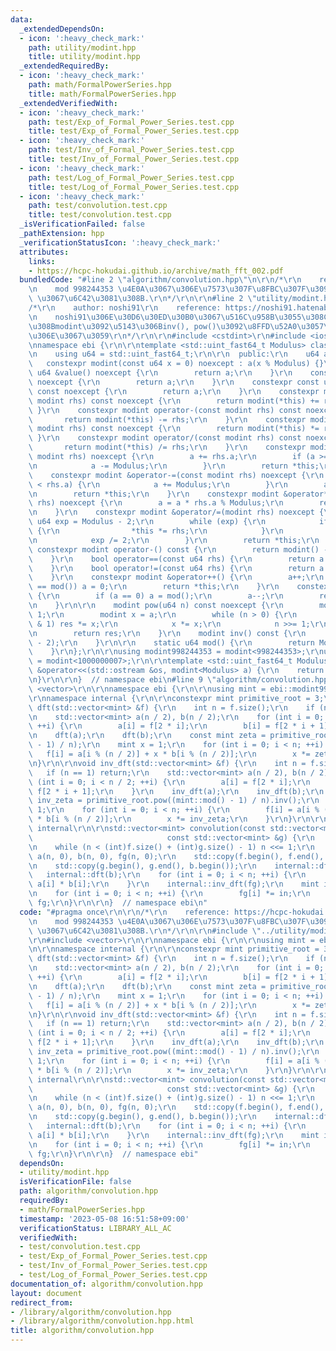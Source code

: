 ```yaml
---
data:
  _extendedDependsOn:
  - icon: ':heavy_check_mark:'
    path: utility/modint.hpp
    title: utility/modint.hpp
  _extendedRequiredBy:
  - icon: ':heavy_check_mark:'
    path: math/FormalPowerSeries.hpp
    title: math/FormalPowerSeries.hpp
  _extendedVerifiedWith:
  - icon: ':heavy_check_mark:'
    path: test/Exp_of_Formal_Power_Series.test.cpp
    title: test/Exp_of_Formal_Power_Series.test.cpp
  - icon: ':heavy_check_mark:'
    path: test/Inv_of_Formal_Power_Series.test.cpp
    title: test/Inv_of_Formal_Power_Series.test.cpp
  - icon: ':heavy_check_mark:'
    path: test/Log_of_Formal_Power_Series.test.cpp
    title: test/Log_of_Formal_Power_Series.test.cpp
  - icon: ':heavy_check_mark:'
    path: test/convolution.test.cpp
    title: test/convolution.test.cpp
  _isVerificationFailed: false
  _pathExtension: hpp
  _verificationStatusIcon: ':heavy_check_mark:'
  attributes:
    links:
    - https://hcpc-hokudai.github.io/archive/math_fft_002.pdf
  bundledCode: "#line 2 \"algorithm/convolution.hpp\"\n\r\n/*\r\n    reference: https://hcpc-hokudai.github.io/archive/math_fft_002.pdf\r\
    \n    mod 998244353 \u4E0A\u3067\u306E\u7573\u307F\u8FBC\u307F\u3092 O(N log N)\
    \ \u3067\u6C42\u3081\u308B.\r\n*/\r\n\r\n#line 2 \"utility/modint.hpp\"\n\r\n\
    /*\r\n    author: noshi91\r\n    reference: https://noshi91.hatenablog.com/entry/2019/03/31/174006\r\
    \n    noshi91\u306E\u30D6\u30ED\u30B0\u3067\u516C\u958B\u3055\u308C\u3066\u3044\
    \u308Bmodint\u3092\u5143\u306Binv(), pow()\u3092\u8FFD\u52A0\u3057\u305F\u3082\
    \u306E\u3067\u3059\r\n*/\r\n\r\n#include <cstdint>\r\n#include <iostream>\r\n\r\
    \nnamespace ebi {\r\n\r\ntemplate <std::uint_fast64_t Modulus> class modint {\r\
    \n    using u64 = std::uint_fast64_t;\r\n\r\n  public:\r\n    u64 a;\r\n\r\n \
    \   constexpr modint(const u64 x = 0) noexcept : a(x % Modulus) {}\r\n    constexpr\
    \ u64 &value() noexcept {\r\n        return a;\r\n    }\r\n    constexpr u64 &val()\
    \ noexcept {\r\n        return a;\r\n    }\r\n    constexpr const u64 &value()\
    \ const noexcept {\r\n        return a;\r\n    }\r\n    constexpr modint operator+(const\
    \ modint rhs) const noexcept {\r\n        return modint(*this) += rhs;\r\n   \
    \ }\r\n    constexpr modint operator-(const modint rhs) const noexcept {\r\n \
    \       return modint(*this) -= rhs;\r\n    }\r\n    constexpr modint operator*(const\
    \ modint rhs) const noexcept {\r\n        return modint(*this) *= rhs;\r\n   \
    \ }\r\n    constexpr modint operator/(const modint rhs) const noexcept {\r\n \
    \       return modint(*this) /= rhs;\r\n    }\r\n    constexpr modint &operator+=(const\
    \ modint rhs) noexcept {\r\n        a += rhs.a;\r\n        if (a >= Modulus) {\r\
    \n            a -= Modulus;\r\n        }\r\n        return *this;\r\n    }\r\n\
    \    constexpr modint &operator-=(const modint rhs) noexcept {\r\n        if (a\
    \ < rhs.a) {\r\n            a += Modulus;\r\n        }\r\n        a -= rhs.a;\r\
    \n        return *this;\r\n    }\r\n    constexpr modint &operator*=(const modint\
    \ rhs) noexcept {\r\n        a = a * rhs.a % Modulus;\r\n        return *this;\r\
    \n    }\r\n    constexpr modint &operator/=(modint rhs) noexcept {\r\n       \
    \ u64 exp = Modulus - 2;\r\n        while (exp) {\r\n            if (exp % 2)\
    \ {\r\n                *this *= rhs;\r\n            }\r\n            rhs *= rhs;\r\
    \n            exp /= 2;\r\n        }\r\n        return *this;\r\n    }\r\n   \
    \ constexpr modint operator-() const {\r\n        return modint() - *this;\r\n\
    \    }\r\n    bool operator==(const u64 rhs) {\r\n        return a == rhs;\r\n\
    \    }\r\n    bool operator!=(const u64 rhs) {\r\n        return a != rhs;\r\n\
    \    }\r\n    constexpr modint &operator++() {\r\n        a++;\r\n        if (a\
    \ == mod()) a = 0;\r\n        return *this;\r\n    }\r\n    constexpr modint &operator--()\
    \ {\r\n        if (a == 0) a = mod();\r\n        a--;\r\n        return *this;\r\
    \n    }\r\n\r\n    modint pow(u64 n) const noexcept {\r\n        modint res =\
    \ 1;\r\n        modint x = a;\r\n        while (n > 0) {\r\n            if (n\
    \ & 1) res *= x;\r\n            x *= x;\r\n            n >>= 1;\r\n        }\r\
    \n        return res;\r\n    }\r\n    modint inv() const {\r\n        return pow(Modulus\
    \ - 2);\r\n    }\r\n\r\n    static u64 mod() {\r\n        return Modulus;\r\n\
    \    }\r\n};\r\n\r\nusing modint998244353 = modint<998244353>;\r\nusing modint1000000007\
    \ = modint<1000000007>;\r\n\r\ntemplate <std::uint_fast64_t Modulus>\r\nstd::ostream\
    \ &operator<<(std::ostream &os, modint<Modulus> a) {\r\n    return os << a.val();\r\
    \n}\r\n\r\n}  // namespace ebi\n#line 9 \"algorithm/convolution.hpp\"\n\r\n#include\
    \ <vector>\r\n\r\nnamespace ebi {\r\n\r\nusing mint = ebi::modint998244353;\r\n\
    \r\nnamespace internal {\r\n\r\nconstexpr mint primitive_root = 3;\r\n\r\nvoid\
    \ dft(std::vector<mint> &f) {\r\n    int n = f.size();\r\n    if (n == 1) return;\r\
    \n    std::vector<mint> a(n / 2), b(n / 2);\r\n    for (int i = 0; i < n / 2;\
    \ ++i) {\r\n        a[i] = f[2 * i];\r\n        b[i] = f[2 * i + 1];\r\n    }\r\
    \n    dft(a);\r\n    dft(b);\r\n    const mint zeta = primitive_root.pow((mint::mod()\
    \ - 1) / n);\r\n    mint x = 1;\r\n    for (int i = 0; i < n; ++i) {\r\n     \
    \   f[i] = a[i % (n / 2)] + x * b[i % (n / 2)];\r\n        x *= zeta;\r\n    }\r\
    \n}\r\n\r\nvoid inv_dft(std::vector<mint> &f) {\r\n    int n = f.size();\r\n \
    \   if (n == 1) return;\r\n    std::vector<mint> a(n / 2), b(n / 2);\r\n    for\
    \ (int i = 0; i < n / 2; ++i) {\r\n        a[i] = f[2 * i];\r\n        b[i] =\
    \ f[2 * i + 1];\r\n    }\r\n    inv_dft(a);\r\n    inv_dft(b);\r\n    const mint\
    \ inv_zeta = primitive_root.pow((mint::mod() - 1) / n).inv();\r\n    mint x =\
    \ 1;\r\n    for (int i = 0; i < n; ++i) {\r\n        f[i] = a[i % (n / 2)] + x\
    \ * b[i % (n / 2)];\r\n        x *= inv_zeta;\r\n    }\r\n}\r\n\r\n}  // namespace\
    \ internal\r\n\r\nstd::vector<mint> convolution(const std::vector<mint> &f,\r\n\
    \                              const std::vector<mint> &g) {\r\n    int n = 1;\r\
    \n    while (n < (int)f.size() + (int)g.size() - 1) n <<= 1;\r\n    std::vector<mint>\
    \ a(n, 0), b(n, 0), fg(n, 0);\r\n    std::copy(f.begin(), f.end(), a.begin());\r\
    \n    std::copy(g.begin(), g.end(), b.begin());\r\n    internal::dft(a);\r\n \
    \   internal::dft(b);\r\n    for (int i = 0; i < n; ++i) {\r\n        fg[i] =\
    \ a[i] * b[i];\r\n    }\r\n    internal::inv_dft(fg);\r\n    mint in = mint(n).inv();\r\
    \n    for (int i = 0; i < n; ++i) {\r\n        fg[i] *= in;\r\n    }\r\n    return\
    \ fg;\r\n}\r\n\r\n}  // namespace ebi\n"
  code: "#pragma once\r\n\r\n/*\r\n    reference: https://hcpc-hokudai.github.io/archive/math_fft_002.pdf\r\
    \n    mod 998244353 \u4E0A\u3067\u306E\u7573\u307F\u8FBC\u307F\u3092 O(N log N)\
    \ \u3067\u6C42\u3081\u308B.\r\n*/\r\n\r\n#include \"../utility/modint.hpp\"\r\n\
    \r\n#include <vector>\r\n\r\nnamespace ebi {\r\n\r\nusing mint = ebi::modint998244353;\r\
    \n\r\nnamespace internal {\r\n\r\nconstexpr mint primitive_root = 3;\r\n\r\nvoid\
    \ dft(std::vector<mint> &f) {\r\n    int n = f.size();\r\n    if (n == 1) return;\r\
    \n    std::vector<mint> a(n / 2), b(n / 2);\r\n    for (int i = 0; i < n / 2;\
    \ ++i) {\r\n        a[i] = f[2 * i];\r\n        b[i] = f[2 * i + 1];\r\n    }\r\
    \n    dft(a);\r\n    dft(b);\r\n    const mint zeta = primitive_root.pow((mint::mod()\
    \ - 1) / n);\r\n    mint x = 1;\r\n    for (int i = 0; i < n; ++i) {\r\n     \
    \   f[i] = a[i % (n / 2)] + x * b[i % (n / 2)];\r\n        x *= zeta;\r\n    }\r\
    \n}\r\n\r\nvoid inv_dft(std::vector<mint> &f) {\r\n    int n = f.size();\r\n \
    \   if (n == 1) return;\r\n    std::vector<mint> a(n / 2), b(n / 2);\r\n    for\
    \ (int i = 0; i < n / 2; ++i) {\r\n        a[i] = f[2 * i];\r\n        b[i] =\
    \ f[2 * i + 1];\r\n    }\r\n    inv_dft(a);\r\n    inv_dft(b);\r\n    const mint\
    \ inv_zeta = primitive_root.pow((mint::mod() - 1) / n).inv();\r\n    mint x =\
    \ 1;\r\n    for (int i = 0; i < n; ++i) {\r\n        f[i] = a[i % (n / 2)] + x\
    \ * b[i % (n / 2)];\r\n        x *= inv_zeta;\r\n    }\r\n}\r\n\r\n}  // namespace\
    \ internal\r\n\r\nstd::vector<mint> convolution(const std::vector<mint> &f,\r\n\
    \                              const std::vector<mint> &g) {\r\n    int n = 1;\r\
    \n    while (n < (int)f.size() + (int)g.size() - 1) n <<= 1;\r\n    std::vector<mint>\
    \ a(n, 0), b(n, 0), fg(n, 0);\r\n    std::copy(f.begin(), f.end(), a.begin());\r\
    \n    std::copy(g.begin(), g.end(), b.begin());\r\n    internal::dft(a);\r\n \
    \   internal::dft(b);\r\n    for (int i = 0; i < n; ++i) {\r\n        fg[i] =\
    \ a[i] * b[i];\r\n    }\r\n    internal::inv_dft(fg);\r\n    mint in = mint(n).inv();\r\
    \n    for (int i = 0; i < n; ++i) {\r\n        fg[i] *= in;\r\n    }\r\n    return\
    \ fg;\r\n}\r\n\r\n}  // namespace ebi"
  dependsOn:
  - utility/modint.hpp
  isVerificationFile: false
  path: algorithm/convolution.hpp
  requiredBy:
  - math/FormalPowerSeries.hpp
  timestamp: '2023-05-08 16:51:58+09:00'
  verificationStatus: LIBRARY_ALL_AC
  verifiedWith:
  - test/convolution.test.cpp
  - test/Exp_of_Formal_Power_Series.test.cpp
  - test/Inv_of_Formal_Power_Series.test.cpp
  - test/Log_of_Formal_Power_Series.test.cpp
documentation_of: algorithm/convolution.hpp
layout: document
redirect_from:
- /library/algorithm/convolution.hpp
- /library/algorithm/convolution.hpp.html
title: algorithm/convolution.hpp
---
```

